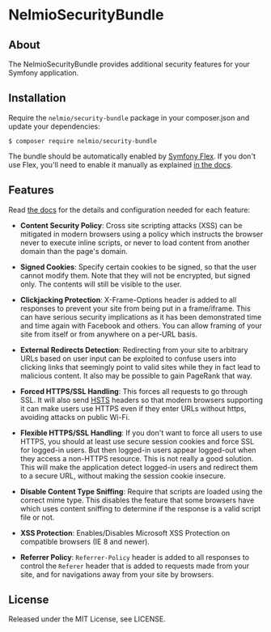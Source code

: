 # NelmioSecurityBundle

## About

The NelmioSecurityBundle provides additional security features for your Symfony application.

## Installation

Require the `nelmio/security-bundle` package in your composer.json and update your dependencies:

    $ composer require nelmio/security-bundle

The bundle should be automatically enabled by [Symfony Flex][1]. If you don't use
Flex, you'll need to enable it manually as explained [in the docs][2].

## Features

Read [the docs][2] for the details and configuration needed for each feature:

* **Content Security Policy**: Cross site scripting attacks (XSS) can be mitigated
in modern browsers using a policy which instructs the browser never to execute inline scripts, or never to
load content from another domain than the page's domain.

* **Signed Cookies**: Specify certain cookies to be signed, so that the user cannot modify
  them. Note that they will not be encrypted, but signed only. The contents will still be
  visible to the user.

* **Clickjacking Protection**: X-Frame-Options header is added to all responses to prevent your
  site from being put in a frame/iframe. This can have serious security implications as it has
  been demonstrated time and time again with Facebook and others. You can allow framing of your
  site from itself or from anywhere on a per-URL basis.

* **External Redirects Detection**: Redirecting from your site to arbitrary URLs based on user
  input can be exploited to confuse users into clicking links that seemingly point to valid
  sites while they in fact lead to malicious content. It also may be possible to gain PageRank
  that way.

* **Forced HTTPS/SSL Handling**: This forces all requests to go through SSL. It will also
  send [HSTS](http://tools.ietf.org/html/draft-hodges-strict-transport-sec-02) headers so that
  modern browsers supporting it can make users use HTTPS even if they enter URLs without https,
  avoiding attacks on public Wi-Fi.

* **Flexible HTTPS/SSL Handling**: If you don't want to force all users to use HTTPS, you should
  at least use secure session cookies and force SSL for logged-in users. But then logged-in users
  appear logged-out when they access a non-HTTPS resource. This is not really a good solution.
  This will make the application detect logged-in users and redirect them to a secure URL,
  without making the session cookie insecure.

* **Disable Content Type Sniffing**: Require that scripts are loaded using the correct mime type.
  This disables the feature that some browsers have which uses content sniffing to determine if the response is a valid
  script file or not.

* **XSS Protection**: Enables/Disables Microsoft XSS Protection on compatible browsers (IE 8 and newer).

* **Referrer Policy**: `Referrer-Policy` header is added to all responses to control the `Referer` header
  that is added to requests made from your site, and for navigations away from your site by browsers.

## License

Released under the MIT License, see LICENSE.

[1]: https://symfony.com/doc/current/setup/flex.html
[2]: src/Resources/doc/index.rst
